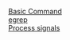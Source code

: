 [Basic Command](https://help.ubuntu.com/community/UsingTheTerminal#:~:text=To%20navigate%20up%20one%20directory,you%20want%20to%20go%20to.)  
[egrep](https://www.geeksforgeeks.org/egrep-command-in-linux-with-examples/)  
[Process signals](https://man7.org/linux/man-pages/man7/signal.7.html)
